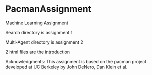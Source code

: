 # PacmanAssignment
Machine Learning Assignment

Search directory is assignment 1 

Multi-Agent directory is assignment 2

2 html files are the introduction

Acknowledgments: This assignment is based on the pacman project developed at UC Berkeley by John DeNero, Dan Klein et al.
